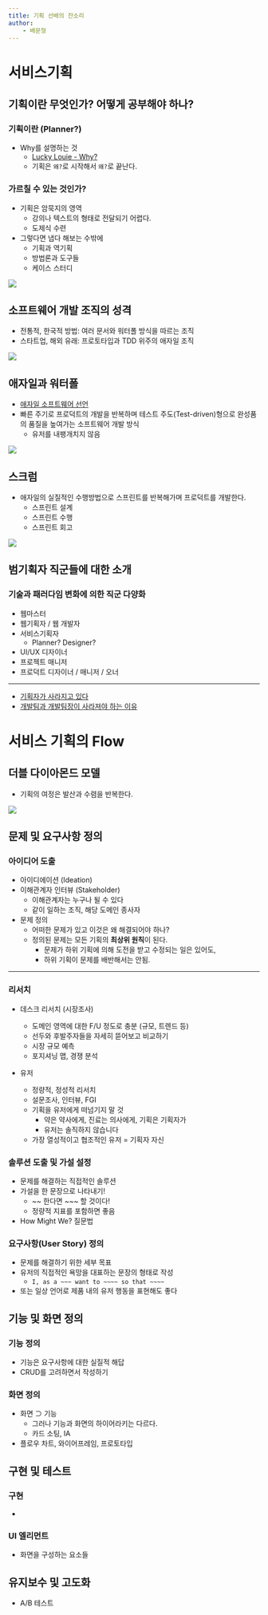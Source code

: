 ```yaml
---
title: 기획 선배의 잔소리
author:
	- 배문형
---
```


# 서비스기획

## 기획이란 무엇인가? 어떻게 공부해야 하나?

### 기획이란 (Planner?)

- Why를 설명하는 것
	- [Lucky Louie - Why?](https://www.youtube.com/watch?v=sQ3TBKDDx2U)
	- 기획은 `왜?`로 시작해서 `왜?`로 끝난다.

### 가르칠 수 있는 것인가?

- 기획은 암묵지의 영역
	- 강의나 텍스트의 형태로 전달되기 어렵다.
	- 도제식 수련
- 그렇다면 냅다 해보는 수밖에
	- 기획과 역기획
	- 방법론과 도구들
	- 케이스 스터디

![](attachments/Pasted%20image%2020240706093452.png)

## 소프트웨어 개발 조직의 성격

- 전통적, 한국적 방법: 여러 문서와 워터폴 방식을 따르는 조직
- 스타트업, 해외 유래: 프로토타입과 TDD 위주의 애자일 조직

![](attachments/Pasted%20image%2020240711154412.png)

## 애자일과 워터폴

- [애자일 소프트웨어 선언](https://agilemanifesto.org/iso/ko/manifesto.html)
- 빠른 주기로 프로덕트의 개발을 반복하며 테스트 주도(Test-driven)형으로 완성품의 품질을 높여가는 소프트웨어 개발 방식
	- 유저를 내팽개치지 않음

![](attachments/Pasted%20image%2020240711113304.png)

## 스크럼

- 애자일의 실질적인 수행방법으로 스프린트를 반복해가며 프로덕트를 개발한다. 
	- 스프린트 설계
	- 스프린트 수행
	- 스프린트 회고

![](attachments/Pasted%20image%2020240712222211.png)

## 범기획자 직군들에 대한 소개

### 기술과 패러다임 변화에 의한 직군 다양화

- 웹마스터
- 웹기획자 / 웹 개발자
- 서비스기획자
	- Planner? Designer?
- UI/UX 디자이너
- 프로젝트 매니저
- 프로덕트 디자이너 / 매니저 / 오너 

***

- [기획자가 사라지고 있다](https://seokjun.kim/why-engineers-become-ceo/)
- [개발팀과 개발팀장이 사라져야 하는 이유](https://seokjun.kim/no-reason-for-dev-team/)

# 서비스 기획의 Flow

## 더블 다이아몬드 모델

- 기획의 여정은 발산과 수렴을 반복한다.

![](attachments/Pasted%20image%2020241117190528.png)

## 문제 및 요구사항 정의

### 아이디어 도출

- 아이디에이션 (Ideation)
- 이해관계자 인터뷰 (Stakeholder)
	- 이해관계자는 누구나 될 수 있다
	- 같이 일하는 조직, 해당 도메인 종사자
- 문제 정의
	- 어떠한 문제가 있고 이것은 왜 해결되어야 하나?
	- 정의된 문제는 모든 기획의 **최상위 원칙**이 된다.
		- 문제가 하위 기획에 의해 도전을 받고 수정되는 일은 있어도,
		- 하위 기획이 문제를 배반해서는 안됨.

***

### 리서치

- 데스크 리서치 (시장조사)
	- 도메인 영역에 대한 F/U 정도로 충분 (규모, 트렌드 등)
	- 선두와 후발주자들을 자세히 뜯어보고 비교하기
	- 시장 규모 예측
	- 포지셔닝 맵, 경쟁 분석

- 유저
	- 정량적, 정성적 리서치
	- 설문조사, 인터뷰, FGI
	- 기획을 유저에게 떠넘기지 말 것
		- 약은 약사에게, 진료는 의사에게, 기획은 기획자가
		- 유저는 솔직하지 않습니다
	- 가장 열성적이고 협조적인 유저 = 기획자 자신

### 솔루션 도출 및 가설 설정

- 문제를 해결하는 직접적인 솔루션
- 가설을 한 문장으로 나타내기!
	- ~~ 한다면 ~~~ 할 것이다!
	- 정량적 지표를 포함하면 좋음
- How Might We? 질문법

### 요구사항(User Story) 정의

- 문제를 해결하기 위한 세부 목표
- 유저의 직접적인 욕망을 대표하는 문장의 형태로 작성
	- `I, as a ~~~ want to ~~~~ so that ~~~~`
- 또는 일상 언어로 제품 내의 유저 행동을 표현해도 좋다

## 기능 및 화면 정의

### 기능 정의

- 기능은 요구사항에 대한 실질적 해답
- CRUD를 고려하면서 작성하기

### 화면 정의

- 화면 ⊃ 기능
	- 그러나 기능과 화면의 하이어라키는 다르다.
	- 카드 소팅, IA
- 플로우 차트, 와이어프레임, 프로토타입

## 구현 및 테스트

### 구현

- 

### UI 엘리먼트

- 화면을 구성하는 요소들

## 유지보수 및 고도화

- A/B 테스트

